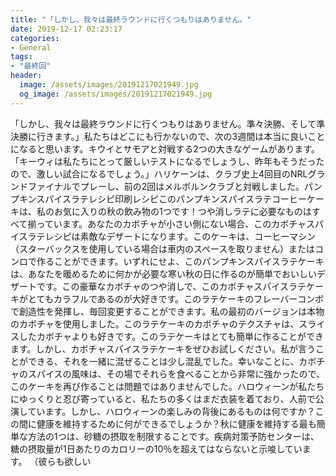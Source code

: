 ```yaml
---
title: "「しかし、我々は最終ラウンドに行くつもりはありません。"
date: 2019-12-17 02:23:17
categories:
- General
tags:
- "最終回"
header:
  image: /assets/images/20191217021949.jpg
  og_image: /assets/images/20191217021949.jpg
---
```


「しかし、我々は最終ラウンドに行くつもりはありません。準々決勝、そして準決勝に行きます。」私たちはどこにも行かないので、次の3週間は本当に良いことになると思います。キウイとサモアと対戦する2つの大きなゲームがあります。 「キーウィは私たちにとって厳しいテストになるでしょうし、昨年もそうだったので、激しい試合になるでしょう。」ハリケーンは、クラブ史上4回目のNRLグランドファイナルでプレーし、前の2回はメルボルンクラブと対戦しました。パンプキンスパイスラテレシピ印刷レシピこのパンプキンスパイスラテコーヒーケーキは、私のお気に入りの秋の飲み物の1つです！つや消しラテに必要なものはすべて揃っています。あなたのカボチャが小さい側にない場合、このカボチャスパイスラテレシピは素敵なデザートになります。このケーキは、コーヒーマシン（スターバックスを使用している場合は車内のスペースを取りません）またはコンロで作ることができます。いずれにせよ、このパンプキンスパイスラテケーキは、あなたを暖めるために何かが必要な寒い秋の日に作るのが簡単でおいしいデザートです。この豪華なカボチャのつや消しで、このカボチャスパイスラテケーキがとてもカラフルであるのが大好きです。このラテケーキのフレーバーコンボで創造性を発揮し、毎回変更することができます。私の最初のバージョンは本物のカボチャを使用しました。このラテケーキのカボチャのテクスチャは、スライスしたカボチャよりも好きです。このラテケーキはとても簡単に作ることができます。しかし、カボチャスパイスラテケーキをぜひお試しください。私が言うことができる、それを一緒に混ぜることは少し混乱でした。幸いなことに、カボチャのスパイスの風味は、その場でそれらを食べることから非常に強かったので、このケーキを再び作ることは問題ではありませんでした。ハロウィーンが私たちにゆっくりと忍び寄っていると、私たちの多くはまだ衣装を着ており、人前で公演しています。しかし、ハロウィーンの楽しみの背後にあるものは何ですか？この間に健康を維持するために何ができるでしょうか？秋に健康を維持する最も簡単な方法の1つは、砂糖の摂取を制限することです。疾病対策予防センターは、糖の摂取量が1日あたりのカロリーの10％を超えてはならないと示唆しています。 （彼らも欲しい
